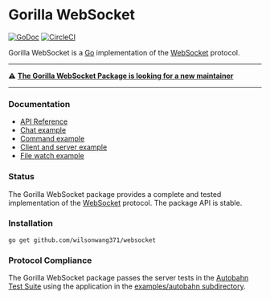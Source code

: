 # Gorilla WebSocket

[![GoDoc](https://godoc.org/github.com/wilsonwang371/websocket?status.svg)](https://godoc.org/github.com/wilsonwang371/websocket)
[![CircleCI](https://circleci.com/gh/gorilla/websocket.svg?style=svg)](https://circleci.com/gh/gorilla/websocket)

Gorilla WebSocket is a [Go](http://golang.org/) implementation of the
[WebSocket](http://www.rfc-editor.org/rfc/rfc6455.txt) protocol.


---

⚠️ **[The Gorilla WebSocket Package is looking for a new maintainer](https://github.com/wilsonwang371/websocket/issues/370)**

---

### Documentation

* [API Reference](https://pkg.go.dev/github.com/wilsonwang371/websocket?tab=doc)
* [Chat example](https://github.com/wilsonwang371/websocket/tree/master/examples/chat)
* [Command example](https://github.com/wilsonwang371/websocket/tree/master/examples/command)
* [Client and server example](https://github.com/wilsonwang371/websocket/tree/master/examples/echo)
* [File watch example](https://github.com/wilsonwang371/websocket/tree/master/examples/filewatch)

### Status

The Gorilla WebSocket package provides a complete and tested implementation of
the [WebSocket](http://www.rfc-editor.org/rfc/rfc6455.txt) protocol. The
package API is stable.

### Installation

    go get github.com/wilsonwang371/websocket

### Protocol Compliance

The Gorilla WebSocket package passes the server tests in the [Autobahn Test
Suite](https://github.com/crossbario/autobahn-testsuite) using the application in the [examples/autobahn
subdirectory](https://github.com/wilsonwang371/websocket/tree/master/examples/autobahn).

